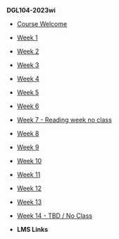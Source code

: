 **DGL104-2023wi**

- [Course Welcome](dgl104-2024wi/course-welcome)
- [Week 1](dgl104-2024wi/week-01)
- [Week 2](dgl104-2024wi/week-02)
- [Week 3](dgl104-2024wi/week-03)
- [Week 4](dgl104-2024wi/week-04)
- [Week 5](dgl104-2024wi/week-05)
- [Week 6](dgl104-2024wi/week-06)
- [Week 7 - Reading week no class](dgl104-2024wi/week-07)
- [Week 8](dgl104-2024wi/week-08)
- [Week 9](dgl104-2024wi/week-09)
- [Week 10](dgl104-2024wi/week-10)
- [Week 11](dgl104-2024wi/week-11)
- [Week 12](dgl104-2024wi/week-12)
- [Week 13](dgl104-2024wi/week-13)
- [Week 14 - TBD / No Class](dgl104-2024wi/week-14)

- **LMS Links**
<!-- - [![Calendar Icon](https://icongr.am/fontawesome/calendar.svg?size=16&color=808080) Calendar]() -->
<!-- - [![Assignments Icon](https://icongr.am/fontawesome/pencil.svg?size=16&color=808080) Assignments]()
- [![Class Discussions Icon](https://icongr.am/fontawesome/comments-o.svg?size=16&color=808080) Class Discussions]()
- [![Syllabus Icon](https://icongr.am/fontawesome/list.svg?size=16&color=808080) Syllabus]() -->
